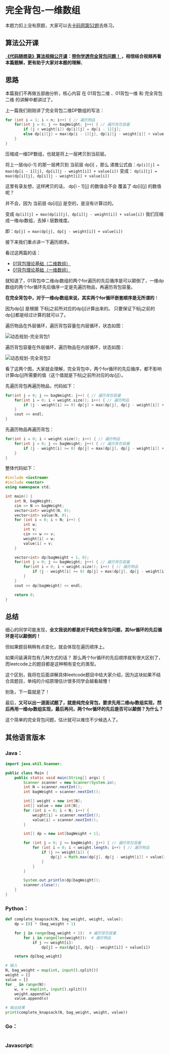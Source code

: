 
# 完全背包-一维数组

本题力扣上没有原题，大家可以去[卡码网第52题](https://kamacoder.com/problempage.php?pid=1052)去练习。

## 算法公开课

**[《代码随想录》算法视频公开课](https://programmercarl.com/other/gongkaike.html)：[带你学透完全背包问题！ ](https://www.bilibili.com/video/BV1uK411o7c9/)，相信结合视频再看本篇题解，更有助于大家对本题的理解**。


## 思路  

本篇我们不再做五部曲分析，核心内容 在 01背包二维 、01背包一维 和 完全背包二维 的讲解中都讲过了。 

上一篇我们刚刚讲了完全背包二维DP数组的写法： 

```CPP 
for (int i = 1; i < n; i++) { // 遍历物品
    for(int j = 0; j <= bagWeight; j++) { // 遍历背包容量
        if (j < weight[i]) dp[i][j] = dp[i - 1][j];
        else dp[i][j] = max(dp[i - 1][j], dp[i][j - weight[i]] + value[i]);
    }
}
```  

压缩成一维DP数组，也就是将上一层拷贝到当前层。 

将上一层dp[i-1] 的那一层拷贝到 当前层 dp[i] ，那么 递推公式由：`dp[i][j] = max(dp[i - 1][j], dp[i][j - weight[i]] + value[i])` 变成： `dp[i][j] = max(dp[i][j], dp[i][j - weight[i]] + value[i])`

这里有录友想，这样拷贝的话， dp[i - 1][j]  的数值会不会 覆盖了 dp[i][j] 的数值呢？ 

并不会，因为 当前层 dp[i][j] 是空的，是没有计算过的。 

变成  `dp[i][j] = max(dp[i][j], dp[i][j - weight[i]] + value[i])` 我们压缩成一维dp数组，去掉 i 层数维度。 

即：`dp[j] = max(dp[j], dp[j - weight[i]] + value[i])`


接下来我们重点讲一下遍历顺序。 

看过这两篇的话：

* [01背包理论基础（二维数组）](https://programmercarl.com/背包理论基础01背包-1.html)
* [01背包理论基础（一维数组）](https://programmercarl.com/背包理论基础01背包-2.html)

就知道了，01背包中二维dp数组的两个for遍历的先后循序是可以颠倒了，一维dp数组的两个for循环先后循序一定是先遍历物品，再遍历背包容量。

**在完全背包中，对于一维dp数组来说，其实两个for循环嵌套顺序是无所谓的**！

因为dp[j] 是根据 下标j之前所对应的dp[j]计算出来的。 只要保证下标j之前的dp[j]都是经过计算的就可以了。

遍历物品在外层循环，遍历背包容量在内层循环，状态如图：

![动态规划-完全背包1](images/背包问题完全背包一维-01.jpg)

遍历背包容量在外层循环，遍历物品在内层循环，状态如图：

![动态规划-完全背包2](images/背包问题完全背包一维-02.png)

看了这两个图，大家就会理解，完全背包中，两个for循环的先后循序，都不影响计算dp[j]所需要的值（这个值就是下标j之前所对应的dp[j]）。

先遍历背包再遍历物品，代码如下：

```CPP
for(int j = 0; j <= bagWeight; j++) { // 遍历背包容量
    for(int i = 0; i < weight.size(); i++) { // 遍历物品
        if (j - weight[i] >= 0) dp[j] = max(dp[j], dp[j - weight[i]] + value[i]);
    }
    cout << endl;
}
```

先遍历物品再遍历背包： 

```CPP 
for(int i = 0; i < weight.size(); i++) { // 遍历物品
    for(int j = 0; j <= bagWeight; j++) { // 遍历背包容量
        if (j - weight[i] >= 0) dp[j] = max(dp[j], dp[j - weight[i]] + value[i]);
    }
}
```

整体代码如下：

```cpp
#include <iostream>
#include <vector>
using namespace std;

int main() {
    int N, bagWeight;
    cin >> N >> bagWeight;
    vector<int> weight(N, 0);
    vector<int> value(N, 0);
    for (int i = 0; i < N; i++) {
        int w;
        int v;
        cin >> w >> v;
        weight[i] = w;
        value[i] = v;
    }

    vector<int> dp(bagWeight + 1, 0);
    for(int j = 0; j <= bagWeight; j++) { // 遍历背包容量
        for(int i = 0; i < weight.size(); i++) { // 遍历物品
            if (j - weight[i] >= 0) dp[j] = max(dp[j], dp[j - weight[i]] + value[i]);
        }
    }
    cout << dp[bagWeight] << endl;

    return 0;
}
```



## 总结

细心的同学可能发现，**全文我说的都是对于纯完全背包问题，其for循环的先后循环是可以颠倒的！**

但如果题目稍稍有点变化，就会体现在遍历顺序上。

如果问装满背包有几种方式的话？ 那么两个for循环的先后顺序就有很大区别了，而leetcode上的题目都是这种稍有变化的类型。

这个区别，我将在后面讲解具体leetcode题目中给大家介绍，因为这块如果不结合具题目，单纯的介绍原理估计很多同学会越看越懵！

别急，下一篇就是了！

最后，**又可以出一道面试题了，就是纯完全背包，要求先用二维dp数组实现，然后再用一维dp数组实现，最后再问，两个for循环的先后是否可以颠倒？为什么？**

这个简单的完全背包问题，估计就可以难住不少候选人了。


## 其他语言版本

### Java：

```java
import java.util.Scanner;

public class Main {
    public static void main(String[] args) {
        Scanner scanner = new Scanner(System.in);
        int N = scanner.nextInt();
        int bagWeight = scanner.nextInt();

        int[] weight = new int[N];
        int[] value = new int[N];
        for (int i = 0; i < N; i++) {
            weight[i] = scanner.nextInt();
            value[i] = scanner.nextInt();
        }

        int[] dp = new int[bagWeight + 1];

        for (int j = 0; j <= bagWeight; j++) { // 遍历背包容量
            for (int i = 0; i < weight.length; i++) { // 遍历物品
                if (j >= weight[i]) {
                    dp[j] = Math.max(dp[j], dp[j - weight[i]] + value[i]);
                }
            }
        }

        System.out.println(dp[bagWeight]);
        scanner.close();
    }
}

```



### Python：

```python
def complete_knapsack(N, bag_weight, weight, value):
    dp = [0] * (bag_weight + 1)

    for j in range(bag_weight + 1):  # 遍历背包容量
        for i in range(len(weight)):  # 遍历物品
            if j >= weight[i]:
                dp[j] = max(dp[j], dp[j - weight[i]] + value[i])

    return dp[bag_weight]

# 输入
N, bag_weight = map(int, input().split())
weight = []
value = []
for _ in range(N):
    w, v = map(int, input().split())
    weight.append(w)
    value.append(v)

# 输出结果
print(complete_knapsack(N, bag_weight, weight, value))


```


### Go：

```go

```
### Javascript:

```Javascript
```

